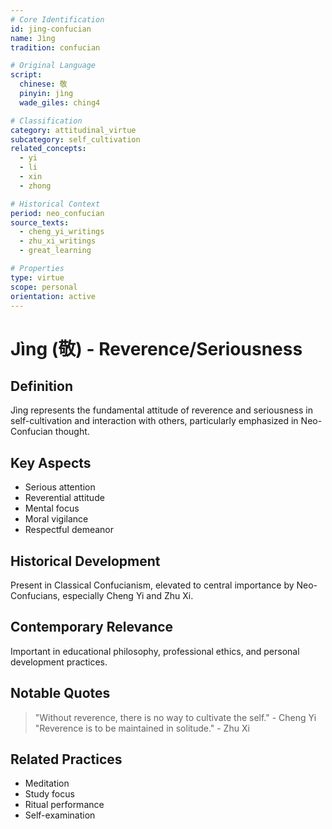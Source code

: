 ```yaml
---
# Core Identification
id: jing-confucian
name: Jìng
tradition: confucian

# Original Language
script:
  chinese: 敬
  pinyin: jìng
  wade_giles: ching4

# Classification
category: attitudinal_virtue
subcategory: self_cultivation
related_concepts:
  - yi
  - li
  - xin
  - zhong

# Historical Context
period: neo_confucian
source_texts:
  - cheng_yi_writings
  - zhu_xi_writings
  - great_learning

# Properties
type: virtue
scope: personal
orientation: active
---
```


# Jìng (敬) - Reverence/Seriousness

## Definition
Jìng represents the fundamental attitude of reverence and seriousness in self-cultivation and interaction with others, particularly emphasized in Neo-Confucian thought.

## Key Aspects
- Serious attention
- Reverential attitude
- Mental focus
- Moral vigilance
- Respectful demeanor

## Historical Development
Present in Classical Confucianism, elevated to central importance by Neo-Confucians, especially Cheng Yi and Zhu Xi.

## Contemporary Relevance
Important in educational philosophy, professional ethics, and personal development practices.

## Notable Quotes
> "Without reverence, there is no way to cultivate the self." - Cheng Yi
> "Reverence is to be maintained in solitude." - Zhu Xi

## Related Practices
- Meditation
- Study focus
- Ritual performance
- Self-examination